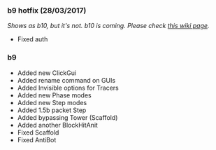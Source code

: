 ### b9 hotfix (28/03/2017)
*Shows as b10, but it's not. b10 is coming. Please check [this wiki page](https://github.com/Decyferable/Pandora-Client/wiki/b9-Auth-Hotfix).*
- Fixed auth

### b9
- Added new ClickGui
- Added rename command on GUIs
- Added Invisible options for Tracers
- Added new Phase modes
- Added new Step modes
- Added 1.5b packet Step
- Added bypassing Tower (Scaffold)
- Added another BlockHitAnit
- Fixed Scaffold
- Fixed AntiBot

